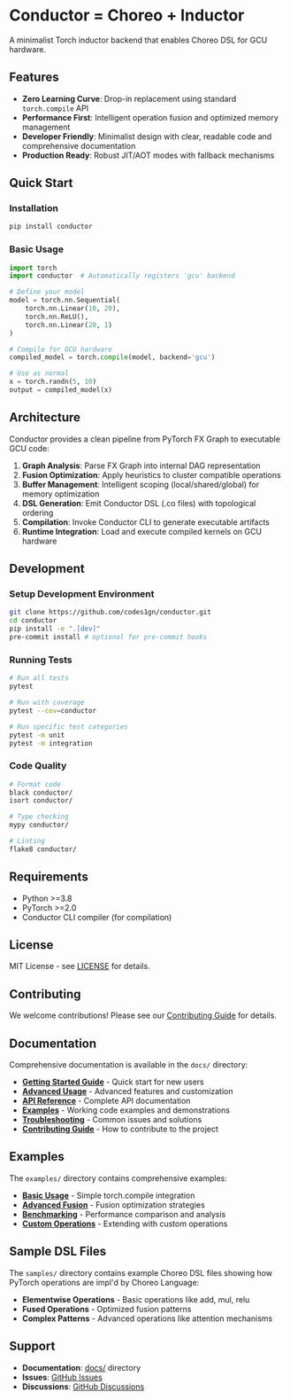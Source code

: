 # Conductor = Choreo + Inductor 

A minimalist Torch inductor backend that enables Choreo DSL for GCU hardware.

## Features

- **Zero Learning Curve**: Drop-in replacement using standard `torch.compile` API
- **Performance First**: Intelligent operation fusion and optimized memory management  
- **Developer Friendly**: Minimalist design with clear, readable code and comprehensive documentation
- **Production Ready**: Robust JIT/AOT modes with fallback mechanisms

## Quick Start

### Installation

```bash
pip install conductor
```

### Basic Usage

```python
import torch
import conductor  # Automatically registers 'gcu' backend

# Define your model
model = torch.nn.Sequential(
    torch.nn.Linear(10, 20),
    torch.nn.ReLU(),
    torch.nn.Linear(20, 1)
)

# Compile for GCU hardware
compiled_model = torch.compile(model, backend='gcu')

# Use as normal
x = torch.randn(5, 10)
output = compiled_model(x)
```

## Architecture

Conductor provides a clean pipeline from PyTorch FX Graph to executable GCU code:

1. **Graph Analysis**: Parse FX Graph into internal DAG representation
2. **Fusion Optimization**: Apply heuristics to cluster compatible operations  
3. **Buffer Management**: Intelligent scoping (local/shared/global) for memory optimization
4. **DSL Generation**: Emit Conductor DSL (.co files) with topological ordering
5. **Compilation**: Invoke Conductor CLI to generate executable artifacts
6. **Runtime Integration**: Load and execute compiled kernels on GCU hardware

## Development

### Setup Development Environment

```bash
git clone https://github.com/codes1gn/conductor.git
cd conductor
pip install -e ".[dev]"
pre-commit install # optional for pre-commit hooks
```

### Running Tests

```bash
# Run all tests
pytest

# Run with coverage
pytest --cov=conductor

# Run specific test categories
pytest -m unit
pytest -m integration
```

### Code Quality

```bash
# Format code
black conductor/
isort conductor/

# Type checking
mypy conductor/

# Linting
flake8 conductor/
```

## Requirements

- Python >=3.8
- PyTorch >=2.0
- Conductor CLI compiler (for compilation)

## License

MIT License - see [LICENSE](LICENSE) for details.

## Contributing

We welcome contributions! Please see our [Contributing Guide](docs/development/contributing.md) for details.

## Documentation

Comprehensive documentation is available in the `docs/` directory:

- **[Getting Started Guide](docs/guides/getting_started.md)** - Quick start for new users
- **[Advanced Usage](docs/guides/advanced_usage.md)** - Advanced features and customization
- **[API Reference](docs/api/)** - Complete API documentation
- **[Examples](examples/)** - Working code examples and demonstrations
- **[Troubleshooting](docs/guides/troubleshooting.md)** - Common issues and solutions
- **[Contributing Guide](docs/development/contributing.md)** - How to contribute to the project

## Examples

The `examples/` directory contains comprehensive examples:

- **[Basic Usage](examples/basic_usage.py)** - Simple torch.compile integration
- **[Advanced Fusion](examples/advanced_fusion.py)** - Fusion optimization strategies
- **[Benchmarking](examples/benchmarking.py)** - Performance comparison and analysis
- **[Custom Operations](examples/custom_operations.py)** - Extending with custom operations

## Sample DSL Files

The `samples/` directory contains example Choreo DSL files showing how PyTorch operations are impl'd by 
Choreo Language:

- **Elementwise Operations** - Basic operations like add, mul, relu
- **Fused Operations** - Optimized fusion patterns
- **Complex Patterns** - Advanced operations like attention mechanisms

## Support

- **Documentation**: [docs/](docs/) directory
- **Issues**: [GitHub Issues](https://github.com/conductor/conductor-pytorch/issues)
- **Discussions**: [GitHub Discussions](https://github.com/conductor/conductor-pytorch/discussions)
